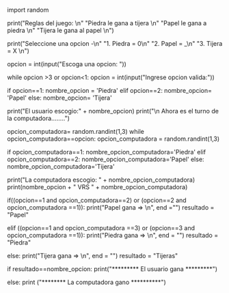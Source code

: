 import random

print("Reglas del juego: \n"
"Piedra le gana a tijera \n"
"Papel le gana a piedra \n"
"Tijera le gana al papel \n")

print("Seleccione una opcion -\n"
"1. Piedra = 0\n"
"2. Papel = _\n"
"3. Tijera = X \n")

opcion = int(input("Escoga una opcion: "))

while opcion >3 or opcion<1:
  opcion = int(input("Ingrese opcion valida:"))

if opcion==1:
  nombre_opcion = 'Piedra'
elif opcion==2:
  nombre_opcion= 'Papel'
else:
  nombre_opcion= 'Tijera'

print("El usuario escogio:" + nombre_opcion)
print("\n Ahora es el turno de la computadora........")

opcion_computadora= random.randint(1,3)
while opcion_computadora==opcion:
  opcion_computadora = random.randint(1,3)

if opcion_computadora==1:
  nombre_opcion_computadora='Piedra'
elif opcion_computadora==2:
  nombre_opcion_computadora='Papel'
else:
    nombre_opcion_computadora='Tijera'

print("La computadora escogio: " + nombre_opcion_computadora)
print(nombre_opcion + " VRS " + nombre_opcion_computadora)

if((opcion==1 and opcion_computadora==2) or
(opcion==2 and opcion_computadora ==1)):
  print("Papel gana => \n", end ="")
  resultado = "Papel"

elif ((opcion==1 and opcion_computadora  ==3) or
  (opcion==3 and opcion_computadora ==1)):
  print("Piedra gana => \n", end = "")
  resultado = "Piedra"

else:
  print("Tijera gana => \n", end = "")
  resultado = "Tijeras"

if resultado==nombre_opcion:
  print("********* El usuario gana *********")

else:
  print ("******** La computadora gano **********")
